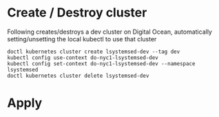 # Create / Destroy cluster

Following creates/destroys a dev cluster on Digital Ocean, automatically setting/unsetting the local kubectl to use that cluster

    doctl kubernetes cluster create lsystemsed-dev --tag dev
    kubectl config use-context do-nyc1-lsystemsed-dev
    kubectl config set-context do-nyc1-lsystemsed-dev --namespace lsystemsed
    doctl kubernetes cluster delete lsystemsed-dev

# Apply
